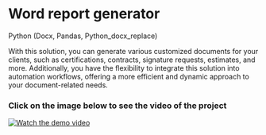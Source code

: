 # Word report generator
Python (Docx, Pandas, Python_docx_replace)

With this solution, you can generate various customized documents for your clients, such as certifications, contracts, signature requests, estimates, and more. Additionally, you have the flexibility to integrate this solution into automation workflows, offering a more efficient and dynamic approach to your document-related needs.

### Click on the image below to see the video of the project

[![Watch the demo video](https://img.youtube.com/vi/Agm74-np3Z8/0.jpg)](https://www.youtube.com/watch?v=Agm74-np3Z8)


